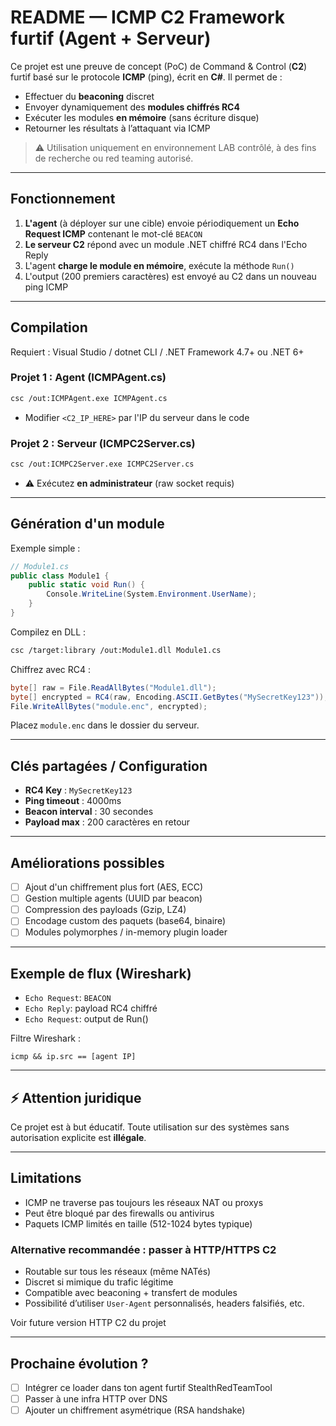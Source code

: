 # README — ICMP C2 Framework furtif (Agent + Serveur)

Ce projet est une preuve de concept (PoC) de Command & Control (**C2**) furtif basé sur le protocole **ICMP** (ping), écrit en **C#**. Il permet de :

* Effectuer du **beaconing** discret
* Envoyer dynamiquement des **modules chiffrés RC4**
* Exécuter les modules **en mémoire** (sans écriture disque)
* Retourner les résultats à l’attaquant via ICMP

> ⚠️ Utilisation uniquement en environnement LAB contrôlé, à des fins de recherche ou red teaming autorisé.

---

## Fonctionnement

1. **L'agent** (à déployer sur une cible) envoie périodiquement un **Echo Request ICMP** contenant le mot-clé `BEACON`
2. **Le serveur C2** répond avec un module .NET chiffré RC4 dans l'Echo Reply
3. L'agent **charge le module en mémoire**, exécute la méthode `Run()`
4. L'output (200 premiers caractères) est envoyé au C2 dans un nouveau ping ICMP

---

## Compilation

Requiert : Visual Studio / dotnet CLI / .NET Framework 4.7+ ou .NET 6+

### Projet 1 : Agent (ICMPAgent.cs)

```bash
csc /out:ICMPAgent.exe ICMPAgent.cs
```

* Modifier `<C2_IP_HERE>` par l'IP du serveur dans le code

### Projet 2 : Serveur (ICMPC2Server.cs)

```bash
csc /out:ICMPC2Server.exe ICMPC2Server.cs
```

* ⚠️ Exécutez **en administrateur** (raw socket requis)

---

##  Génération d'un module

Exemple simple :

```csharp
// Module1.cs
public class Module1 {
    public static void Run() {
        Console.WriteLine(System.Environment.UserName);
    }
}
```

Compilez en DLL :

```bash
csc /target:library /out:Module1.dll Module1.cs
```

Chiffrez avec RC4 :

```csharp
byte[] raw = File.ReadAllBytes("Module1.dll");
byte[] encrypted = RC4(raw, Encoding.ASCII.GetBytes("MySecretKey123"));
File.WriteAllBytes("module.enc", encrypted);
```

Placez `module.enc` dans le dossier du serveur.

---

## Clés partagées / Configuration

* **RC4 Key** : `MySecretKey123`
* **Ping timeout** : 4000ms
* **Beacon interval** : 30 secondes
* **Payload max** : 200 caractères en retour

---

## Améliorations possibles

* [ ] Ajout d'un chiffrement plus fort (AES, ECC)
* [ ] Gestion multiple agents (UUID par beacon)
* [ ] Compression des payloads (Gzip, LZ4)
* [ ] Encodage custom des paquets (base64, binaire)
* [ ] Modules polymorphes / in-memory plugin loader

---

## Exemple de flux (Wireshark)

* `Echo Request`: `BEACON`
* `Echo Reply`: payload RC4 chiffré
* `Echo Request`: output de Run()

Filtre Wireshark :

```wireshark
icmp && ip.src == [agent IP]
```

---

## ⚡ Attention juridique

Ce projet est à but éducatif. Toute utilisation sur des systèmes sans autorisation explicite est **illégale**.


---

## Limitations

* ICMP ne traverse pas toujours les réseaux NAT ou proxys
* Peut être bloqué par des firewalls ou antivirus
* Paquets ICMP limités en taille (512-1024 bytes typique)

### Alternative recommandée : passer à HTTP/HTTPS C2

* Routable sur tous les réseaux (même NATés)
* Discret si mimique du trafic légitime
* Compatible avec beaconing + transfert de modules
* Possibilité d’utiliser `User-Agent` personnalisés, headers falsifiés, etc.

Voir future version HTTP C2 du projet

---

## Prochaine évolution ?

* [ ] Intégrer ce loader dans ton agent furtif StealthRedTeamTool
* [ ] Passer à une infra HTTP over DNS
* [ ] Ajouter un chiffrement asymétrique (RSA handshake)

